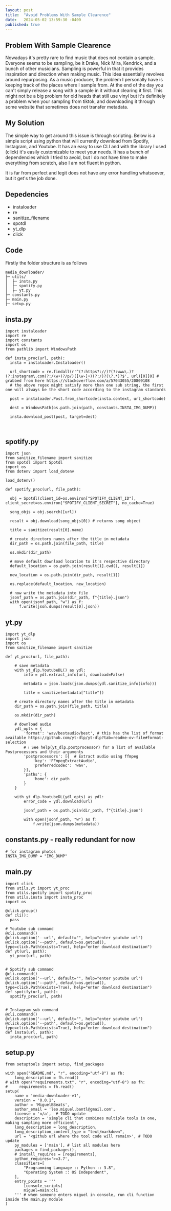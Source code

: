 ```yaml
---
layout: post
title:  "Avoid Problems With Sample Clearence"
date:   2024-05-02 13:59:30 -0400
published: true
---
```


## Problem With Sample Clearence
Nowadays it's pretty rare to find music that does not contain a sample. Everyone seems to be sampling, be it Drake, Nick Mira, Kendrick, and a bunch of other musicians. Sampling is powerful in that it provides inspiration and direction when making music. This idea essentially revolves around repurposing. As a music producer, the problem I personally have is keeping track of the places where I sample from. At the end of the day you can't simply release a song with a sample in it without clearing it first. This might not be a big problem for old heads that still use vinyl but it's definitely a problem when your sampling from tiktok, and downloading it through some website that sometimes does not transfer metadata.

## My Solution
The simple way to get around this issue is through scripting. Below is a simple script using python that will currently download from Spotify, Instagram, and Youtube. It has an easy to use CLI and with the library I used (click) it's easily customizable to meet your needs. It has a bunch of dependencies which I tried to avoid, but I do not have time to make everything from scratch, also I am not fluent in python.

It is far from perfect and legit does not have any error handling whatsoever, but it get's the job done.

## Depedencies
- instaloader
- re
- sanitize_filename
- spotdl
- yt_dlp
- click

## Code
Firstly the folder structure is as follows
```
media_downloader/
├─ utils/
│  ├─ insta.py
│  ├─ spotify.py
│  ├─ yt.py
├─ constants.py
├─ main.py
├─ setup.py

```

## insta.py
```
import instaloader
import re
import constants
import os
from pathlib import WindowsPath

def insta_proc(url, path):
  insta = instaloader.Instaloader()
  
  url_shortcode = re.findall(r'^(?:https?://)?(?:www\.)?(?:instagram\.com(?:/\w+)?/p/)([\w-]+)(?:/)?(\?.*)?$', url)[0][0] # grabbed from here https://stackoverflow.com/a/57043055/20809108
  # the above regex might satisfy more than one sub string, the first one will always be the short code according to the instagram standards
  
  post = instaloader.Post.from_shortcode(insta.context, url_shortcode)
  
  dest = WindowsPath(os.path.join(path, constants.INSTA_IMG_DUMP))
  
  insta.download_post(post, target=dest) 
  
  
```

## spotify.py
```
import json
from sanitize_filename import sanitize
from spotdl import Spotdl
import os 
from dotenv import load_dotenv

load_dotenv()

def spotify_proc(url, file_path):
  
  obj = Spotdl(client_id=os.environ["SPOTIFY_CLIENT_ID"], client_secret=os.environ["SPOTIFY_CLIENT_SECRET"], no_cache=True)
  
  song_objs = obj.search([url])
  
  result = obj.download(song_objs[0]) # returns song object
  
  title = sanitize(result[0].name)    

  # create directory names after the title in metadata
  dir_path = os.path.join(file_path, title)
  
  os.mkdir(dir_path)

  # move default download location to it's respective directory
  default_location = os.path.join(result[1].cwd(), result[1])
  
  new_location = os.path.join(dir_path, result[1])
  
  os.replace(default_location, new_location)
  
  # now write the metadata into file
  jsonf_path = os.path.join(dir_path, f"{title}.json")
  with open(jsonf_path, "w") as f:
      f.write(json.dumps(result[0].json))
```

## yt.py
```
import yt_dlp
import json
import os
from sanitize_filename import sanitize

def yt_proc(url, file_path):
    
    # save metadata
    with yt_dlp.YoutubeDL() as ydl:
        info = ydl.extract_info(url, download=False) 
        
        metadata = json.loads(json.dumps(ydl.sanitize_info(info)))
        
        title = sanitize(metadata["title"])        
    
    # create directory names after the title in metadata
    dir_path = os.path.join(file_path, title)
    
    os.mkdir(dir_path)
    
    # download audio
    ydl_opts = {
        'format': 'wav/bestaudio/best', # this has the list of format available https://github.com/yt-dlp/yt-dlp?tab=readme-ov-file#format-selection
        # ℹ️ See help(yt_dlp.postprocessor) for a list of available Postprocessors and their arguments
        'postprocessors': [{  # Extract audio using ffmpeg
            'key': 'FFmpegExtractAudio',
            'preferredcodec': 'wav',
        }],
        'paths': {
            'home': dir_path
        }
    }   
    
    with yt_dlp.YoutubeDL(ydl_opts) as ydl:
        error_code = ydl.download(url)
        
        jsonf_path = os.path.join(dir_path, f"{title}.json")
        
        with open(jsonf_path, "w") as f:
            f.write(json.dumps(metadata))
```
## constants.py - really redundant for now
```
# for instagram photos
INSTA_IMG_DUMP = "IMG_DUMP"
```

## main.py
```
import click
from utils.yt import yt_proc
from utils.spotify import spotify_proc
from utils.insta import insta_proc
import os

@click.group()
def cli():
  pass

# Youtube sub command
@cli.command()
@click.option('--url', default="", help="enter youtube url")
@click.option('--path', default=os.getcwd(), type=click.Path(exists=True), help="enter download destination")
def yt(url, path):
  yt_proc(url, path)
  
  
# Spotify sub command
@cli.command()
@click.option('--url', default="", help="enter youtube url")
@click.option('--path', default=os.getcwd(), type=click.Path(exists=True), help="enter download destination")
def spotify(url, path):
  spotify_proc(url, path)
  
  
# Instagram sub command
@cli.command()
@click.option('--url', default="", help="enter youtube url")
@click.option('--path', default=os.getcwd(), type=click.Path(exists=True), help="enter download destination")
def insta(url, path):
  insta_proc(url, path)

```


## setup.py
```
from setuptools import setup, find_packages

with open("README.md", "r", encoding="utf-8") as fh:
    long_description = fh.read()
# with open("requirements.txt", "r", encoding="utf-8") as fh:
#     requirements = fh.read()
setup(
    name = 'media-downloader-v1',
    version = '0.0.1',
    author = 'MiguelBBeats',
    author_email = 'leo.miguel.bantl@gmail.com',
    license = 'n/a',  # TODO update 
    description = 'simple cli that combines multiple tools in one, making sampling more efficient', 
    long_description = long_description, 
    long_description_content_type = "text/markdown",
    url = '<github url where the tool code will remain>', # TODO update
    py_modules = ['main'], # list all modules here
    packages = find_packages(),
    # install_requires = [requirements],
    python_requires='>=3.7',
    classifiers=[
        "Programming Language :: Python :: 3.8",
        "Operating System :: OS Independent",
    ],
    entry_points = '''
        [console_scripts]
        miguel=main:cli  
    ''' # when someone enters miguel in console, run cli function inside the main.py module
)
```

